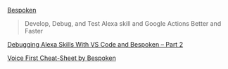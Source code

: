 [Bespoken](https://github.com/bespoken/bst)

> Develop, Debug, and Test Alexa skill and Google Actions Better and Faster

[Debugging Alexa Skills With VS Code and Bespoken – Part 2](https://bespoken.io/blog/debugging-alexa-skills-with-vs-code-and-bespoken-part-2/)

[Voice First Cheat-Sheet by Bespoken](https://bespoken.io/blog/voice-first-cheat-sheet-by-bespoken/)
